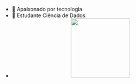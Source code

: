 - 🔭 Apaixonado por tecnologia
- 🌱 Estudante Ciência de Dados
- <div align="center">
  <a href="https://github.com/VictorCPena">
  <img height="160em" src="https://github-readme-stats.vercel.app/api/top-langs/?username=VictorCPena&layout=compact&langs_count=7&theme=cobalt"/>
</div>
